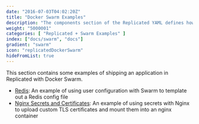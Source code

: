 ```yaml
---
date: "2016-07-03T04:02:20Z"
title: "Docker Swarm Examples"
description: "The components section of the Replicated YAML defines how the containers will be created and started."
weight: "5000001"
categories: [ "Replicated + Swarm Examples" ]
index: ["docs/swarm", "docs"]
gradient: "swarm"
icon: "replicatedDockerSwarm"
hideFromList: true
---
```


This section contains some examples of shipping an application in Replicated with Docker Swarm.

- [Redis](/docs/swarm/examples/redis): An example of using user configuration with Swarm to template out a Redis config file
- [Nginx Secrets and Certificates](/docs/swarm/examples/secrets-certificates): An example of using secrets with Nginx to upload custom TLS certificates and mount them into an nginx container
